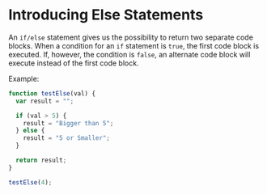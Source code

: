 # Introducing Else Statements

An `if/else` statement gives us the possibility to return two separate code blocks.
When a condition for an `if` statement is `true`, the first code block is executed.
If, however, the condition is `false`, an alternate code block will execute instead of the first code block.

Example:

```js
function testElse(val) {
  var result = "";

  if (val > 5) {
    result = "Bigger than 5";
  } else {
    result = "5 or Smaller";
  }

  return result;
}

testElse(4);
```
